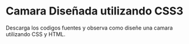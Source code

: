 # Camara Diseñada utilizando CSS3

Descarga los codigos fuentes y observa como diseñe una camara utilizando CSS y HTML. 
